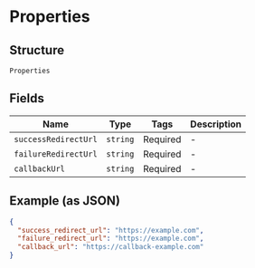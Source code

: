 
# Properties

## Structure

`Properties`

## Fields

| Name | Type | Tags | Description |
|  --- | --- | --- | --- |
| `successRedirectUrl` | `string` | Required | - |
| `failureRedirectUrl` | `string` | Required | - |
| `callbackUrl` | `string` | Required | - |

## Example (as JSON)

```json
{
  "success_redirect_url": "https://example.com",
  "failure_redirect_url": "https://example.com",
  "callback_url": "https://callback-example.com"
}
```

